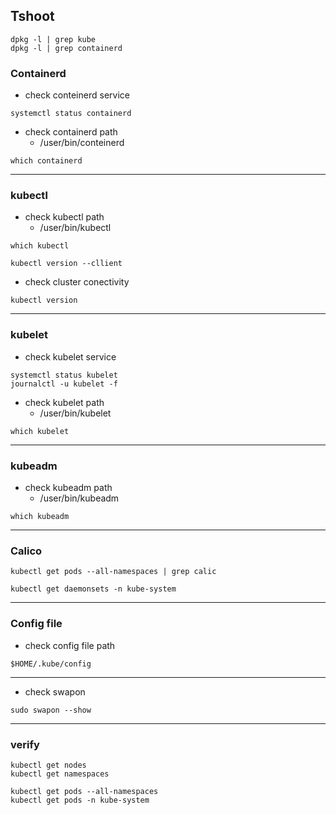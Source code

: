 ## Tshoot
```
dpkg -l | grep kube
dpkg -l | grep containerd
```
### Containerd
- check conteinerd service
```
systemctl status containerd
```
- check containerd path
    * /user/bin/conteinerd
```
which containerd
```
----------------------------------------------------------------------
###  kubectl

- check kubectl path
    * /user/bin/kubectl
```
which kubectl
```

```
kubectl version --cllient
```
- check cluster conectivity
```
kubectl version
```
-----------------------------------------------------------------------

### kubelet
- check kubelet service
```
systemctl status kubelet
journalctl -u kubelet -f
```

- check kubelet path
    * /user/bin/kubelet
```
which kubelet
```

-----------------------------------------------------------------------
### kubeadm
- check kubeadm path
    * /user/bin/kubeadm
```
which kubeadm
```
----------------------------------------------------------------------
### Calico
```
kubectl get pods --all-namespaces | grep calic
```
```
kubectl get daemonsets -n kube-system
```
----------------------------------------------------------------------
### Config file
- check config file path
```
$HOME/.kube/config
```
--------------------------------------------------------------------
- check swapon
```
sudo swapon --show
```
--------------------------------------------------------------------

### verify
```
kubectl get nodes
kubectl get namespaces

kubectl get pods --all-namespaces
kubectl get pods -n kube-system
```
